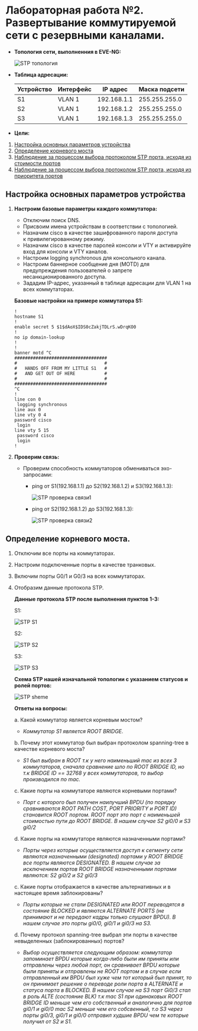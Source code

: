 # Лабораторная работа №2. Развертывание коммутируемой сети с резервными каналами.
  - **Топология сети, выполненния в EVE-NG:**
    
    ![STP топология](https://github.com/MIranaNightshade/otus-networks/blob/main/lab2_STP/jpeg/STP%20%D1%82%D0%BE%D0%BF%D0%BE%D0%BB%D0%BE%D0%B3%D0%B8%D1%8F.png)
  - **Таблица адресации:**

    | Устройство | Интерфейс | IP адрес  | Маска подсети |
     |-----------|------------|-----------|-------------|
    | S1 | VLAN 1 | 192.168.1.1| 255.255.255.0|
    |S2| VLAN 1| 192.168.1.2| 255.255.255.0 |
    | S3 | VLAN 1 | 192.168.1.3 | 255.255.255.0|
    
   
   -  **Цели:**
     
  1. [Настройка основных параметров устройства](#title1)
  2. [Определение корневого моста](#title2)
  3. [Наблюдение за процессом выбора протоколом STP порта, исходя из стоимости портов](#title3)
  4. [Наблюдение за процессом выбора протоколом STP порта, исходя из приоритета портов](#title4)

## <a id="title1">Настройка основных параметров устройства</a>
 1. **Настроим базовые параметры каждого коммутатора:**
    
    - Отключим поиск DNS.
    - Присвоим имена устройствам в соответствии с топологией.
    - Назначим cisco в качестве зашифрованного пароля доступа к привилегированному режиму.
    - Назначим cisco в качестве паролей консоли и VTY и активируйте вход для консоли и VTY каналов.
    - Настроим logging synchronous для консольного канала.
    - Настроим баннерное сообщение дня (MOTD) для предупреждения пользователей о запрете несанкционированного доступа.
    - Зададим IP-адрес, указанный в таблице адресации для VLAN 1 на всех коммутаторах.

     **Базовые настройки на примере коммутатора S1:**
    ```
    !
    hostname S1
    !
    enable secret 5 $1$dAoX$IDS0cZakjTDLrS.wDrqKO0
    !
    no ip domain-lookup
    !
    !
    banner motd ^C
    ###################################
    #                                 #
    #   HANDS OFF FROM MY LITTLE S1   #
    #   AND GET OUT OF HERE           #
    #                                 #
    ###################################
    ^C
    !
    line con 0
     logging synchronous
    line aux 0
    line vty 0 4
    password cisco
     login
    line vty 5 15
     password cisco
     login
    !

    ```    
   2. **Проверим связь:**
      - Проверим способность коммутаторов обмениваться эхо-запросами:
        
        - ping от S1(192.168.1.1) до S2(192.168.1.2) и S3(192.168.1.3):
          
          ![STP проверка связи1](https://github.com/MIranaNightshade/otus-networks/blob/main/lab2_STP/jpeg/STP%20%D0%BF%D1%80%D0%BE%D0%B2%D0%B5%D1%80%D0%BA%D0%B0%20%D1%81%D0%B2%D1%8F%D0%B7%D0%B8%201.png)
        - ping от S2(192.168.1.2) до S3(192.168.1.3):
          
          ![STP проверка связи2](https://github.com/MIranaNightshade/otus-networks/blob/main/lab2_STP/jpeg/STP%20%D0%BF%D1%80%D0%BE%D0%B2%D0%B5%D1%80%D0%BA%D0%B0%20%D1%81%D0%B2%D1%8F%D0%B7%D0%B8%202.png)
        
        
## <a id="title2">Определение корневого моста.</a>
 1. Отключим все порты на коммутаторах.
 2. Настроим подключенные порты в качестве транковых.
 3. Включим порты G0/1 и G0/3 на всех коммутаторах.
 4. Отобразим данные протокола STP.

     **Данные протокола STP после выполнения пунктов 1-3:**
    
       S1:
    
     ![STP S1](https://github.com/MIranaNightshade/otus-networks/blob/main/lab2_STP/jpeg/STP%20S1.png)
    
       S2:
    
     ![STP S2](https://github.com/MIranaNightshade/otus-networks/blob/main/lab2_STP/jpeg/STP%20S2.png)
    
       S3:
    
     ![STP S3](https://github.com/MIranaNightshade/otus-networks/blob/main/lab2_STP/jpeg/STP%20S3.png)

     **Схема STP нашей изначальной топологии с указанием статусов и ролей портов:**

     ![STP sheme](https://github.com/MIranaNightshade/otus-networks/blob/main/lab2_STP/jpeg/%D0%92%D1%8B%D0%B1%D0%BE%D1%80%20STP%20root.png)

    **Ответы на вопросы:**
    
     a. Какой коммутатор является корневым мостом?
       - *Коммутатор S1 является ROOT BRIDGE.*
    
     b. Почему этот коммутатор был выбран протоколом spanning-tree в качестве корневого моста?
       - *S1 был выбран в ROOT т.к у него наименьший mac из всех 3 коммутаторов, сначала сравнение шло по ROOT BRIDGE ID, но т.к BRIDGE ID == 32768 у всех коммутаторов, то выбор производился по mac.*
    
     с. Какие порты на коммутаторе являются корневыми портами?
      - *Порт с которого был получен наилучший BPDU (по порядку сравниваются ROOT PATH COST, PORT PRIORITY и PORT ID) становится ROOT портом. ROOT порт это порт с наименьшей стоимостью пути до ROOT BRIDGE. В нашем случае S2 gi0/0 и S3 gi0/2*


      d. Какие порты на коммутаторе являются назначенными портами?
       - *Порты через которые осуществляется доступ к сегменту сети являются назначенными (designated) портами у ROOT BRIDGE все порты являются DESIGNATED. В нашем случае за исключением портов ROOT BRIDGE назначенными портами являются: S2 gi0/2 и S2 gi0/3*
        

      c. Какие порты отображается в качестве альтернативных и в настоящее время заблокированы?
       - *Порты которые не стали DESIGNATED или ROOT переводятся в состояние BLOCKED и являются ALTERNATE PORTS (не принимают и не передают кадры только слушают BPDU). В нашем случае это порты gi0/0, gi0/1 и gi0/3 на S3.*

        
      d. Почему протокол spanning-tree выбрал эти порты в качестве невыделенных (заблокированных) портов?
       - *Выбор осуществляется следующим образом: коммутатор запоминает BPDU которые когда-либо были им приняты или отправлены через любой порт, он сравнивает BPDU которые были приняты и отправлены не ROOT портом и в случае если отправленный им BPDU был хуже чем тот который был принят, то он принимает решение о переводе роли порта в ALTERNATE и статуса порта в BLOCKED. В нашем случае на S3 порт Gi0/3 стал в роль ALTE (состояние BLK) т.к mac S1 при одинаковых ROOT BRIDGE ID меньше чем его собственный и аналогично для портов gi0/1 и gi0/0 mac S2 меньше чем его собсвенный, т.о S3 через порты gi0/3, gi0/1 и gi0/0 отправил худшие BPDU чем те которые получил от S2 и S1.*      
        
